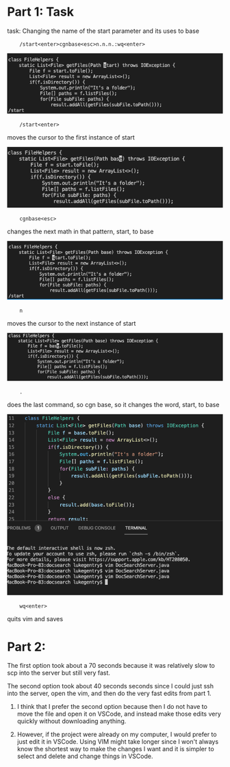 # Part 1: Task

task: Changing the name of the start parameter and its uses to base

        /start<enter>cgnbase<esc>n.n.n.:wq<enter>

![Image](/week-7-lab-report-images/1.png)

        /start<enter> 

moves the cursor to the first instance of start
  
![Image](/week-7-lab-report-images/2.png)

        cgnbase<esc> 

changes the next math in that pattern, start, to base
  
![Image](/week-7-lab-report-images/3.png)

        n 

moves the cursor to the next instance of start
  
![Image](/week-7-lab-report-images/4.png)

        . 

does the last command, so cgn base, so it changes the word, start, to base
  
![Image](/week-7-lab-report-images/5.png)

        wq<enter> 

quits vim and saves
  
# Part 2: 

  The first option took about a 70 seconds because it was relatively slow to scp into the server but still very fast.
  
  The second option took about 40 seconds seconds since I could just ssh into the server, open the vim, and then do the very fast edits from part 1.
  
  1) I think that I prefer the second option because then I do not have to move the file and open it on VSCode, 
  and instead make those edits very quickly without downloading anything.
  
  2) However, if the project were already on my computer, I would prefer to just edit it in VSCode. Using VIM might take longer since 
  I won't always know the shortest way to make the changes I want and it is simpler to select and delete and change things in VSCode.
